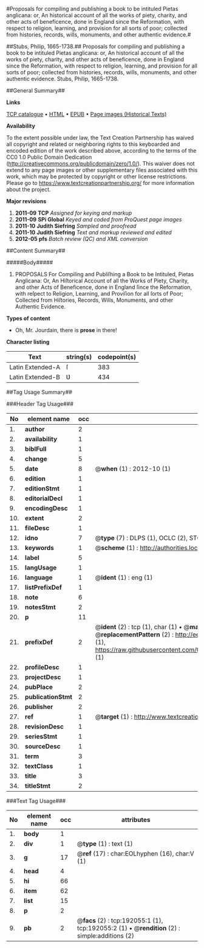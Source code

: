 #Proposals for compiling and publishing a book to be intituled Pietas anglicana: or, An historical account of all the works of piety, charity, and other acts of beneficence, done in England since the Reformation, with respect to religion, learning, and provision for all sorts of poor; collected from histories, records, wills, monuments, and other authentic evidence.#

##Stubs, Philip, 1665-1738.##
Proposals for compiling and publishing a book to be intituled Pietas anglicana: or, An historical account of all the works of piety, charity, and other acts of beneficence, done in England since the Reformation, with respect to religion, learning, and provision for all sorts of poor; collected from histories, records, wills, monuments, and other authentic evidence.
Stubs, Philip, 1665-1738.

##General Summary##

**Links**

[TCP catalogue](http://www.ota.ox.ac.uk/tcp/)  • 
[HTML](http://tei.it.ox.ac.uk/tcp/Texts-HTML/free/B10/B10102.html)  • 
[EPUB](http://tei.it.ox.ac.uk/tcp/Texts-EPUB/free/B10/B10102.epub) • 
[Page images (Historical Texts)](https://historicaltexts.jisc.ac.uk/eebo-80924213e)

**Availability**

To the extent possible under law, the Text Creation Partnership has waived all copyright and related or neighboring rights to this keyboarded and encoded edition of the work described above, according to the terms of the CC0 1.0 Public Domain Dedication (http://creativecommons.org/publicdomain/zero/1.0/). This waiver does not extend to any page images or other supplementary files associated with this work, which may be protected by copyright or other license restrictions. Please go to https://www.textcreationpartnership.org/ for more information about the project.

**Major revisions**

1. __2011-09__ __TCP__ *Assigned for keying and markup*
1. __2011-09__ __SPi Global__ *Keyed and coded from ProQuest page images*
1. __2011-10__ __Judith Siefring__ *Sampled and proofread*
1. __2011-10__ __Judith Siefring__ *Text and markup reviewed and edited*
1. __2012-05__ __pfs__ *Batch review (QC) and XML conversion*

##Content Summary##

#####Body#####

1. PROPOSALS For Compiling and Publiſhing a Book to be Intituled, Pietas Anglicana: Or, An Hiſtorical Account of all the Works of Piety, Charity, and other Acts of Beneficence, done in England ſince the Reformation, with reſpect to Religion, Learning, and Proviſion for all ſorts of Poor; Collected from Hiſtories, Records, Wills, Monuments, and other Authentic Evidence.

**Types of content**

  * Oh, Mr. Jourdain, there is **prose** in there!

**Character listing**


|Text|string(s)|codepoint(s)|
|---|---|---|
|Latin Extended-A|ſ|383|
|Latin Extended-B|Ʋ|434|

##Tag Usage Summary##

###Header Tag Usage###

|No|element name|occ|attributes|
|---|---|---|---|
|1.|__author__|2||
|2.|__availability__|1||
|3.|__biblFull__|1||
|4.|__change__|5||
|5.|__date__|8| @__when__ (1) : 2012-10 (1)|
|6.|__edition__|1||
|7.|__editionStmt__|1||
|8.|__editorialDecl__|1||
|9.|__encodingDesc__|1||
|10.|__extent__|2||
|11.|__fileDesc__|1||
|12.|__idno__|7| @__type__ (7) : DLPS (1), OCLC (2), STC (2), EEBO-CITATION (1), VID (1)|
|13.|__keywords__|1| @__scheme__ (1) : http://authorities.loc.gov/ (1)|
|14.|__label__|5||
|15.|__langUsage__|1||
|16.|__language__|1| @__ident__ (1) : eng (1)|
|17.|__listPrefixDef__|1||
|18.|__note__|6||
|19.|__notesStmt__|2||
|20.|__p__|11||
|21.|__prefixDef__|2| @__ident__ (2) : tcp (1), char (1)  •  @__matchPattern__ (2) : ([0-9\-]+):([0-9IVX]+) (1), (.+) (1)  •  @__replacementPattern__ (2) : http://eebo.chadwyck.com/downloadtiff?vid=$1&page=$2 (1), https://raw.githubusercontent.com/textcreationpartnership/Texts/master/tcpchars.xml#$1 (1)|
|22.|__profileDesc__|1||
|23.|__projectDesc__|1||
|24.|__pubPlace__|2||
|25.|__publicationStmt__|2||
|26.|__publisher__|2||
|27.|__ref__|1| @__target__ (1) : http://www.textcreationpartnership.org/docs/. (1)|
|28.|__revisionDesc__|1||
|29.|__seriesStmt__|1||
|30.|__sourceDesc__|1||
|31.|__term__|3||
|32.|__textClass__|1||
|33.|__title__|3||
|34.|__titleStmt__|2||


###Text Tag Usage###

|No|element name|occ|attributes|
|---|---|---|---|
|1.|__body__|1||
|2.|__div__|1| @__type__ (1) : text (1)|
|3.|__g__|17| @__ref__ (17) : char:EOLhyphen (16), char:V (1)|
|4.|__head__|4||
|5.|__hi__|66||
|6.|__item__|62||
|7.|__list__|15||
|8.|__p__|2||
|9.|__pb__|2| @__facs__ (2) : tcp:192055:1 (1), tcp:192055:2 (1)  •  @__rendition__ (2) : simple:additions (2)|
